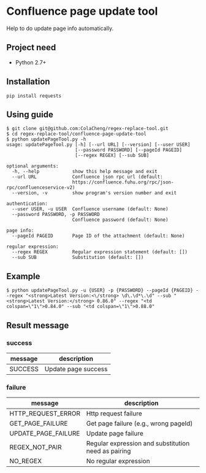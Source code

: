 # Confluence page update tool
Help to do update page info automatically.

## Project need
- Python 2.7+

## Installation
```
pip install requests
```

## Using guide

```
$ git clone git@github.com:ColaCheng/regex-replace-tool.git
$ cd regex-replace-tool/confluence-page-update-tool
$ python updatePageTool.py -h
usage: updatePageTool.py [-h] [--url URL] [--version] [--user USER]
                         [--password PASSWORD] [--pageId PAGEID]
                         [--regex REGEX] [--sub SUB]

optional arguments:
  -h, --help            show this help message and exit
  --url URL             Confluence json rpc url (default:
                        https://confluence.fuhu.org/rpc/json-rpc/confluenceservice-v2)
  --version, -v         show program's version number and exit

authentication:
  --user USER, -u USER  Confluence username (default: None)
  --password PASSWORD, -p PASSWORD
                        Confluence password (default: None)

page info:
  --pageId PAGEID       Page ID of the attachment (default: None)

regular expression:
  --regex REGEX         Regular expression statement (default: [])
  --sub SUB             Substitution (default: [])
```

## Example

```
$ python updatePageTool.py -u {USER} -p {PASSWORD} --pageId {PAGEID} --regex "<strong>Latest Version:<\/strong> \d\.\d*\.\d" --sub "<strong>Latest Version:</strong> 0.86.0" --regex "<td colspan=\"1\">0.84.0" --sub "<td colspan=\"1\">0.88.0"
```

## Result message

### success
| message | description         |
|---------|---------------------|
| SUCCESS | Update page success |

### failure
| message             | description                                         |
|---------------------|-----------------------------------------------------|
| HTTP_REQUEST_ERROR  | Http request failure                                |
| GET_PAGE_FAILURE    | Get page failure (e.g., wrong pageId)               |
| UPDATE_PAGE_FAILURE | Update page failure                                 |
| REGEX_NOT_PAIR      | Regular expression and substitution need as pairing |
| NO_REGEX            | No regular expression                               |

